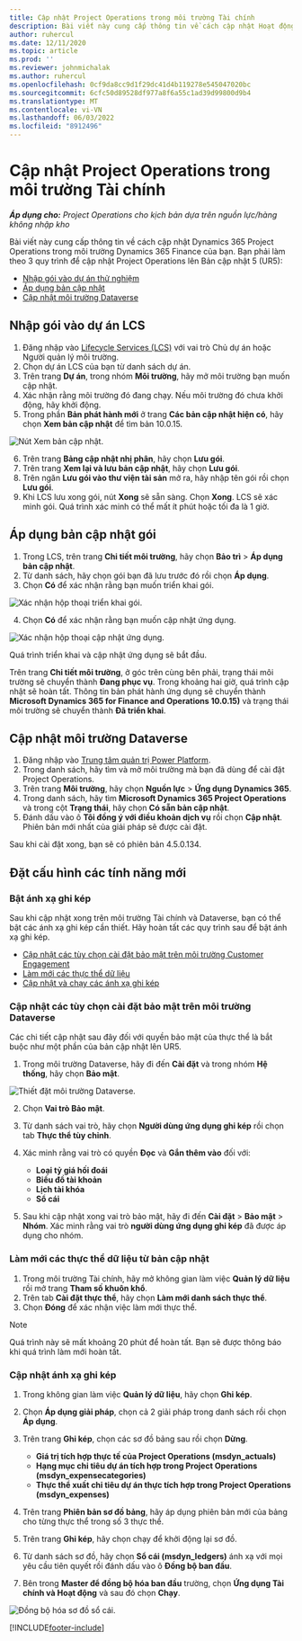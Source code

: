 ```yaml
---
title: Cập nhật Project Operations trong môi trường Tài chính
description: Bài viết này cung cấp thông tin về cách cập nhật Hoạt động dự án trong môi trường Dynamics 365 Finance của bạn.
author: ruhercul
ms.date: 12/11/2020
ms.topic: article
ms.prod: ''
ms.reviewer: johnmichalak
ms.author: ruhercul
ms.openlocfilehash: 0cf9da8cc9d1f29dc41d4b119278e545047020bc
ms.sourcegitcommit: 6cfc50d89528df977a8f6a55c1ad39d99800d9b4
ms.translationtype: MT
ms.contentlocale: vi-VN
ms.lasthandoff: 06/03/2022
ms.locfileid: "8912496"
---
```

# <a name="update-project-operations-in-your-finance-environment"></a>Cập nhật Project Operations trong môi trường Tài chính

_**Áp dụng cho:** Project Operations cho kịch bản dựa trên nguồn lực/hàng không nhập kho_


Bài viết này cung cấp thông tin về cách cập nhật Dynamics 365 Project Operations trong môi trường Dynamics 365 Finance của bạn. Bạn phải làm theo 3 quy trình để cập nhật Project Operations lên Bản cập nhật 5 (UR5):

- [Nhập gói vào dự án thử nghiệm](#import)
- [Áp dụng bản cập nhật](#apply)
- [Cập nhật môi trường Dataverse](#update)

## <a name="import-the-package-into-your-lcs-project"></a><a name="import"></a>Nhập gói vào dự án LCS

1. Đăng nhập vào [Lifecycle Services (LCS)](https://lcs.dynamics.com/) với vai trò Chủ dự án hoặc Người quản lý môi trường.
2. Chọn dự án LCS của bạn từ danh sách dự án.
3. Trên trang **Dự án**, trong nhóm **Môi trường**, hãy mở môi trường bạn muốn cập nhật.
4. Xác nhận rằng môi trường đó đang chạy. Nếu môi trường đó chưa khởi động, hãy khởi động.
5. Trong phần **Bản phát hành mới** ở trang **Các bản cập nhật hiện có**, hãy chọn **Xem bản cập nhật** để tìm bản 10.0.15.

![Nút Xem bản cập nhật.](media/view-update.png)

6. Trên trang **Bảng cập nhật nhị phân**, hãy chọn **Lưu gói**.
7. Trên trang **Xem lại và lưu bản cập nhật**, hãy chọn **Lưu gói**.
8. Trên ngăn **Lưu gói vào thư viện tài sản** mở ra, hãy nhập tên gói rồi chọn **Lưu gói**.
9. Khi LCS lưu xong gói, nút **Xong** sẽ sẵn sàng. Chọn **Xong**. LCS sẽ xác minh gói. Quá trình xác minh có thể mất ít phút hoặc tối đa là 1 giờ.


## <a name="apply-the-package-update"></a><a name="apply"></a>Áp dụng bản cập nhật gói

1. Trong LCS, trên trang **Chi tiết môi trường**, hãy chọn **Bảo trì** > **Áp dụng bản cập nhật**.
2. Từ danh sách, hãy chọn gói bạn đã lưu trước đó rồi chọn **Áp dụng**.
3. Chọn **Có** để xác nhận rằng bạn muốn triển khai gói.

![Xác nhận hộp thoại triển khai gói.](media/confirm-package-deployment.png)

4. Chọn **Có** để xác nhận rằng bạn muốn cập nhật ứng dụng.

![Xác nhận hộp thoại cập nhật ứng dụng.](media/confirm-application-update.png)

Quá trình triển khai và cập nhật ứng dụng sẽ bắt đầu. 

Trên trang **Chi tiết môi trường**, ở góc trên cùng bên phải, trạng thái môi trường sẽ chuyển thành **Đang phục vụ**. Trong khoảng hai giờ, quá trình cập nhật sẽ hoàn tất. Thông tin bản phát hành ứng dụng sẽ chuyển thành **Microsoft Dynamics 365 for Finance and Operations 10.0.15)** và trạng thái môi trường sẽ chuyển thành **Đã triển khai**.


## <a name="update-your-dataverse-environment"></a><a name="update"></a>Cập nhật môi trường Dataverse

1. Đăng nhập vào [Trung tâm quản trị Power Platform](https://admin.powerplatform.com/).
2. Trong danh sách, hãy tìm và mở môi trường mà bạn đã dùng để cài đặt Project Operations.
3. Trên trang **Môi trường**, hãy chọn **Nguồn lực** > **Ứng dụng Dynamics 365**.
4. Trong danh sách, hãy tìm **Microsoft Dynamics 365 Project Operations** và trong cột **Trạng thái**, hãy chọn **Có sẵn bản cập nhật**.
5. Đánh dấu vào ô **Tôi đồng ý với điều khoản dịch vụ** rồi chọn **Cập nhật**. Phiên bản mới nhất của giải pháp sẽ được cài đặt.

Sau khi cài đặt xong, bạn sẽ có phiên bản 4.5.0.134.

## <a name="configure-new-features"></a>Đặt cấu hình các tính năng mới

### <a name="enable-dual-write-mapping"></a>Bật ánh xạ ghi kép

Sau khi cập nhật xong trên môi trường Tài chính và Dataverse, bạn có thể bật các ánh xạ ghi kép cần thiết. Hãy hoàn tất các quy trình sau để bật ánh xạ ghi kép.

- [Cập nhật các tùy chọn cài đặt bảo mật trên môi trường Customer Engagement](#security)
- [Làm mới các thực thể dữ liệu](#refresh)
- [Cập nhật và chạy các ánh xạ ghi kép](#run)

### <a name="update-security-settings-on-the-dataverse-environment"></a><a name="security"></a>Cập nhật các tùy chọn cài đặt bảo mật trên môi trường Dataverse

Các chi tiết cập nhật sau đây đối với quyền bảo mật của thực thể là bắt buộc như một phần của bản cập nhật lên UR5.

1. Trong môi trường Dataverse, hãy đi đến **Cài đặt** và trong nhóm **Hệ thống**, hãy chọn **Bảo mật**.

![Thiết đặt môi trường Dataverse.](media/Picture21.png)

2. Chọn **Vai trò Bảo mật**.
3. Từ danh sách vai trò, hãy chọn **Người dùng ứng dụng ghi kép** rồi chọn tab **Thực thể tùy chỉnh**. 
4. Xác minh rằng vai trò có quyền **Đọc** và **Gắn thêm vào** đối với:

      - **Loại tỷ giá hối đoái**
      - **Biểu đồ tài khoản** 
      - **Lịch tài khóa** 
      - **Sổ cái**

5. Sau khi cập nhật xong vai trò bảo mật, hãy đi đến **Cài đặt** > **Bảo mật** > **Nhóm**. Xác minh rằng vai trò **người dùng ứng dụng ghi kép** đã được áp dụng cho nhóm. 

### <a name="refresh-data-entities-from-the-update"></a><a name="refresh"></a>Làm mới các thực thể dữ liệu từ bản cập nhật

1. Trong môi trường Tài chính, hãy mở không gian làm việc **Quản lý dữ liệu** rồi mở trang **Tham số khuôn khổ**.
2. Trên tab **Cài đặt thực thể**, hãy chọn **Làm mới danh sách thực thể**.
3. Chọn **Đóng** để xác nhận việc làm mới thực thể.

 > [!NOTE]
 > Quá trình này sẽ mất khoảng 20 phút để hoàn tất. Bạn sẽ được thông báo khi quá trình làm mới hoàn tất.

### <a name="update-dual-write-mappings"></a><a name="run"></a>Cập nhật ánh xạ ghi kép

1. Trong không gian làm việc **Quản lý dữ liệu**, hãy chọn **Ghi kép**.
2. Chọn **Áp dụng giải pháp**, chọn cả 2 giải pháp trong danh sách rồi chọn **Áp dụng**.
3. Trên trang **Ghi kép**, chọn các sơ đồ bảng sau rồi chọn **Dừng**.

    - **Giá trị tích hợp thực tế của Project Operations (msdyn_actuals)**
    - **Hạng mục chi tiêu dự án tích hợp trong Project Operations (msdyn_expensecategories)**
    - **Thực thể xuất chi tiêu dự án thực tích hợp trong Project Operations (msdyn_expenses)**

4. Trên trang **Phiên bản sơ đồ bảng**, hãy áp dụng phiên bản mới của bảng cho từng thực thể trong số 3 thực thể.
5. Trên trang **Ghi kép**, hãy chọn chạy để khởi động lại sơ đồ.
6. Từ danh sách sơ đồ, hãy chọn **Sổ cái (msdyn_ledgers)** ánh xạ với mọi yêu cầu tiên quyết rồi đánh dấu vào ô **Đồng bộ ban đầu**. 
7. Bên trong **Master để đồng bộ hóa ban đầu** trường, chọn **Ứng dụng Tài chính và Hoạt động** và sau đó chọn **Chạy**.
 
 ![Đồng bộ hóa sơ đồ sổ cái.](media/DW6.png)
 


[!INCLUDE[footer-include](../includes/footer-banner.md)]
